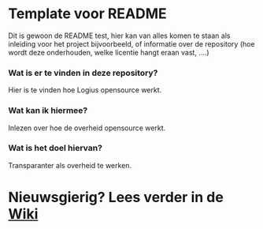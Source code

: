 
# Template voor README

Dit is gewoon de README test, hier kan van alles komen te staan als inleiding voor het project bijvoorbeeld, of informatie over de repository (hoe wordt deze onderhouden, welke licentie hangt eraan vast, ....)

### Wat is er te vinden in deze repository?

Hier is te vinden hoe Logius opensource werkt.

### Wat kan ik hiermee?

Inlezen over hoe de overheid opensource werkt.

### Wat is het doel hiervan?

Transparanter als overheid te werken.


# Nieuwsgierig? Lees verder in de [Wiki](https://github.com/Stevenvdberg20/WikiTest/wiki)
